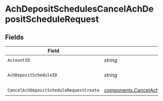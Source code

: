 # AchDepositSchedulesCancelAchDepositScheduleRequest


## Fields

| Field                                                                                                                | Type                                                                                                                 | Required                                                                                                             | Description                                                                                                          | Example                                                                                                              |
| -------------------------------------------------------------------------------------------------------------------- | -------------------------------------------------------------------------------------------------------------------- | -------------------------------------------------------------------------------------------------------------------- | -------------------------------------------------------------------------------------------------------------------- | -------------------------------------------------------------------------------------------------------------------- |
| `AccountID`                                                                                                          | *string*                                                                                                             | :heavy_check_mark:                                                                                                   | The account id.                                                                                                      | 01H8FB90ZRRFWXB4XC2JPJ1D4Y                                                                                           |
| `AchDepositScheduleID`                                                                                               | *string*                                                                                                             | :heavy_check_mark:                                                                                                   | The achDepositSchedule id.                                                                                           | 40eb6b6f-76ff-4dc9-b8a0-b65a7658f8b1                                                                                 |
| `CancelAchDepositScheduleRequestCreate`                                                                              | [components.CancelAchDepositScheduleRequestCreate](../../models/components/cancelachdepositschedulerequestcreate.md) | :heavy_check_mark:                                                                                                   | N/A                                                                                                                  |                                                                                                                      |